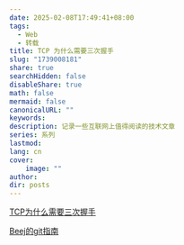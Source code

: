 ```yaml
---
date: 2025-02-08T17:49:41+08:00
tags:
  - Web
  - 转载
title: TCP 为什么需要三次握手
slug: "1739008181"
share: true
searchHidden: false
disableShare: true
math: false
mermaid: false
canonicalURL: ""
keywords: 
description: 记录一些互联网上值得阅读的技术文章
series: 系列
lastmod: 
lang: cn
cover:
    image: ""
author: 
dir: posts
---
```

[TCP为什么需要三次握手](https://www.pixelstech.net/article/1727412048-Why-TCP-needs-3-handshakes)

[Beej的git指南](https://beej.us/guide/bggit/html/split/index.html)
